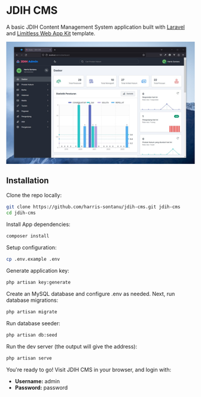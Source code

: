 # JDIH CMS
A basic JDIH Content Management System application built with [Laravel](https://en.wikipedia.org/wiki/Hosts_%28file%29) and [Limitless Web App Kit](https://themeforest.net/item/limitless-responsive-web-application-kit/13080328) template.

![screenshot](public/assets/screenshot.jpg)

## Installation

Clone the repo locally:

```sh
git clone https://github.com/harris-sontanu/jdih-cms.git jdih-cms
cd jdih-cms
```

Install App dependencies:

```sh
composer install
```

Setup configuration:

```sh
cp .env.example .env
```

Generate application key:

```sh
php artisan key:generate
```

Create an MySQL database and configure .env as needed. Next, run database migrations:

```sh
php artisan migrate
```

Run database seeder:

```sh
php artisan db:seed
```

Run the dev server (the output will give the address):

```sh
php artisan serve
```

You're ready to go! Visit JDIH CMS in your browser, and login with:

- **Username:** admin
- **Password:** password

